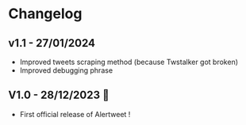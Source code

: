 # Changelog

## v1.1 - 27/01/2024

- Improved tweets scraping method (because Twstalker got broken)
- Improved debugging phrase

## V1.0 - 28/12/2023 :birthday:

- First official release of Alertweet !
